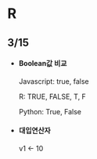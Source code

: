 # R

## 3/15

- #### Boolean값 비교

     Javascript: true, false

     R: TRUE, FALSE, T, F

     Python: True, False

- #### 대입연산자
     
     v1 <- 10
